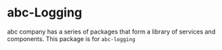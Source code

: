 # abc-Logging

abc company has a series of packages that form a library of services and components. This package is for `abc-logging`
